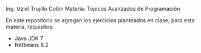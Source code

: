 Ing. Uziel Trujillo Colón
Materia: Topicos Avanzados de Programación

En este repositorio se agregan los ejercicios planteados en clase, para esta materia, requisitos:
- Java JDK 7
- Netbeans 8.2 
